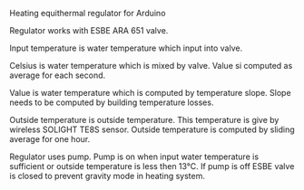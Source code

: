 Heating equithermal regulator for Arduino

Regulator works with ESBE ARA 651 valve.

Input temperature is water temperature which input into valve.

Celsius is water temperature which is mixed by valve. Value si computed as average for each second.

Value is water temperature which is computed by temperature slope. Slope needs to be computed by building temperature losses.

Outside temperature is outside temperature. This temperature is give by wireless SOLIGHT TE8S sensor. Outside temperature is computed by sliding average for one hour. 

Regulator uses pump. Pump is on when input water temperature is sufficient or outside temperature is less then 13°C. If pump is off ESBE valve is closed to prevent gravity mode in heating system.


